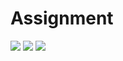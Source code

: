 # Assignment
<img src="https://capsule-render.vercel.app/api?type=slice&color=auto&height=200&section=header&text=GitHub&fontSize=90" />

<img src="https://img.shields.io/badge/Visual Studio-skyblue?style=flat&logo=Visual Studio&logoColor=white"/>
 
<img src="https://img.shields.io/badge/Python-3776AB?style=flat&logo=Python&logoColor=white"/>
